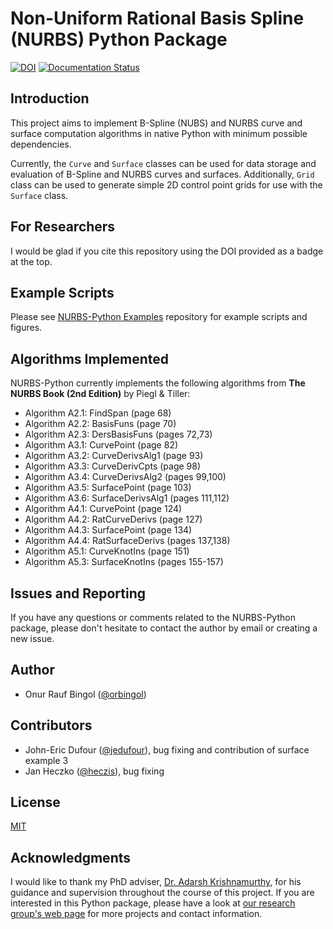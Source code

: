 # Non-Uniform Rational Basis Spline (NURBS) Python Package

[![DOI](https://zenodo.org/badge/DOI/10.5281/zenodo.815011.svg)](https://doi.org/10.5281/zenodo.815011)
 [![Documentation Status](https://readthedocs.org/projects/nurbs-python/badge/?version=latest)](http://nurbs-python.readthedocs.io/en/latest/?badge=latest)

## Introduction

This project aims to implement B-Spline (NUBS) and NURBS curve and surface computation algorithms in native Python with minimum possible dependencies.

Currently, the `Curve` and `Surface` classes can be used for data storage and evaluation of B-Spline and NURBS curves and surfaces. Additionally, `Grid` class can be used to generate simple 2D control point grids for use with the `Surface` class.

## For Researchers

I would be glad if you cite this repository using the DOI provided as a badge at the top.

## Example Scripts

Please see [NURBS-Python Examples](https://github.com/orbingol/NURBS-Python_Examples) repository for example scripts and figures.

## Algorithms Implemented

NURBS-Python currently implements the following algorithms from **The NURBS Book (2nd Edition)** by Piegl & Tiller:

* Algorithm A2.1: FindSpan (page 68)
* Algorithm A2.2: BasisFuns (page 70)
* Algorithm A2.3: DersBasisFuns (pages 72,73)
* Algorithm A3.1: CurvePoint (page 82)
* Algorithm A3.2: CurveDerivsAlg1 (page 93)
* Algorithm A3.3: CurveDerivCpts (page 98)
* Algorithm A3.4: CurveDerivsAlg2 (pages 99,100)
* Algorithm A3.5: SurfacePoint (page 103)
* Algorithm A3.6: SurfaceDerivsAlg1 (pages 111,112)
* Algorithm A4.1: CurvePoint (page 124)
* Algorithm A4.2: RatCurveDerivs (page 127)
* Algorithm A4.3: SurfacePoint (page 134)
* Algorithm A4.4: RatSurfaceDerivs (pages 137,138)
* Algorithm A5.1: CurveKnotIns (page 151)
* Algorithm A5.3: SurfaceKnotIns (pages 155-157)

## Issues and Reporting

If you have any questions or comments related to the NURBS-Python package, please don't hesitate to contact the author by email or creating a new issue.

## Author

* Onur Rauf Bingol ([@orbingol](https://github.com/orbingol))

## Contributors

* John-Eric Dufour ([@jedufour](https://github.com/jedufour)), bug fixing and contribution of surface example 3
* Jan Heczko ([@heczis](https://github.com/heczis)), bug fixing

## License

[MIT](LICENSE)

## Acknowledgments

I would like to thank my PhD adviser, [Dr. Adarsh Krishnamurthy](https://www.me.iastate.edu/faculty/?user_page=adarsh), for his guidance and supervision throughout the course of this project. If you are interested in this Python package, please have a look at [our research group's web page](http://web.me.iastate.edu/idealab/) for more projects and contact information.
